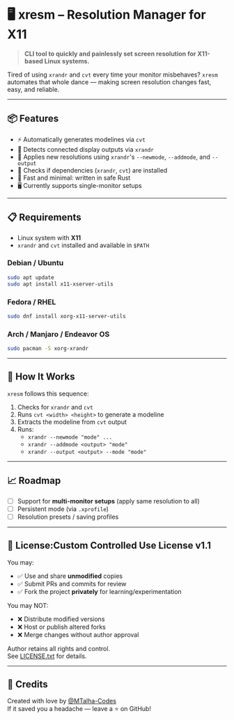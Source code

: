 # 🖥️ xresm – Resolution Manager for X11

> **CLI tool to quickly and painlessly set screen resolution for X11-based Linux systems.**

Tired of using `xrandr` and `cvt` every time your monitor misbehaves? `xresm` automates that whole dance — making screen resolution changes fast, easy, and reliable.

---

## 📦 Features

- ⚡ Automatically generates modelines via `cvt`
- 📡 Detects connected display outputs via `xrandr`
- 🧠 Applies new resolutions using `xrandr`'s `--newmode`, `--addmode`, and `--output`
- 🧪 Checks if dependencies (`xrandr`, `cvt`) are installed
- 🚀 Fast and minimal: written in safe Rust
- 🖥️ Currently supports single-monitor setups

---

## 📋 Requirements

- Linux system with **X11**
- `xrandr` and `cvt` installed and available in `$PATH`

### Debian / Ubuntu
```bash
sudo apt update
sudo apt install x11-xserver-utils
```

### Fedora / RHEL
```bash
sudo dnf install xorg-x11-server-utils
```

### Arch / Manjaro / Endeavor OS
```bash
sudo pacman -S xorg-xrandr
```

---

## 🧠 How It Works

`xresm` follows this sequence:

1. Checks for `xrandr` and `cvt`
2. Runs `cvt <width> <height>` to generate a modeline
3. Extracts the modeline from `cvt` output
4. Runs:
    - `xrandr --newmode "mode" ...`
    - `xrandr --addmode <output> "mode"`
    - `xrandr --output <output> --mode "mode"`
---

## 📈 Roadmap

- [ ] Support for **multi-monitor setups** (apply same resolution to all)
- [ ] Persistent mode (via `.xprofile`)
- [ ] Resolution presets / saving profiles

---
## 🔐 License:Custom Controlled Use License v1.1

You may:
- ✅ Use and share **unmodified** copies
- ✅ Submit PRs and commits for review
- ✅ Fork the project **privately** for learning/experimentation

You may NOT:
- ❌ Distribute modified versions
- ❌ Host or publish altered forks
- ❌ Merge changes without author approval

Author retains all rights and control.  
See [LICENSE.txt](./LICENSE) for details.

---

## 🙏 Credits

Created with love by [@MTalha-Codes](https://github.com/MTalha-Codes)  
If it saved you a headache — leave a ⭐ on GitHub!

